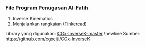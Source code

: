 ### File Program Penugasan Al-Fatih

1. Inverse Kinematics
2. Menjalankan rangkaian ([Tinkercad](https://www.tinkercad.com/things/29pkRLtrRB0-copy-of-penugasan-programmer-al-fatih-2d/editel?sharecode=sRAKju7GMzcL-xPclYp34D6PHSKFXq9yc4HCmC97RAQ))

Library yang digunakan: [CGx-InverseK-master](https://github.com/trinadiak/penugasan_al-fatih/tree/main/CGx-InverseK-master) \newline
Sumber: https://github.com/cgxeiji/CGx-InverseK
